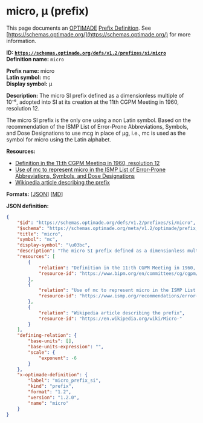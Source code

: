 # micro, μ (prefix)

This page documents an [OPTIMADE](https://www.optimade.org/) [Prefix Definition](https://schemas.optimade.org/#definitions). See [https://schemas.optimade.org/](https://schemas.optimade.org/) for more information.

**ID: [`https://schemas.optimade.org/defs/v1.2/prefixes/si/micro`](https://schemas.optimade.org/defs/v1.2/prefixes/si/micro.md)**  
**Definition name:** `micro`

**Prefix name:** micro  
**Latin symbol:** mc  
**Display symbol:** μ  
  
**Description:** The micro SI prefix defined as a dimensionless multiple of 10⁻⁶, adopted into SI at its creation at the 11th CGPM Meeting in 1960, resolution 12.

The micro SI prefix is the only one using a non Latin symbol.
Based on the recommendation of the ISMP List of Error-Prone Abbreviations, Symbols, and Dose Designations to use mcg in place of μg, i.e., mc is used as the symbol for micro using the Latin alphabet.

**Resources:**

- [Definition in the 11:th CGPM Meeting in 1960, resolution 12](https://www.bipm.org/en/committees/cg/cgpm/11-1960/resolution-12)
- [Use of mc to represent micro in the ISMP List of Error-Prone Abbreviations, Symbols, and Dose Designations](https://www.ismp.org/recommendations/error-prone-abbreviations-list)
- [Wikipedia article describing the prefix](https://en.wikipedia.org/wiki/Micro-)


**Formats:** [[JSON](micro.json)] [[MD](micro.md)]

**JSON definition:**

``` json
{
    "$id": "https://schemas.optimade.org/defs/v1.2/prefixes/si/micro",
    "$schema": "https://schemas.optimade.org/meta/v1.2/optimade/prefix_definition.json",
    "title": "micro",
    "symbol": "mc",
    "display-symbol": "\u03bc",
    "description": "The micro SI prefix defined as a dimensionless multiple of 10\u207b\u2076, adopted into SI at its creation at the 11th CGPM Meeting in 1960, resolution 12.\n\nThe micro SI prefix is the only one using a non Latin symbol.\nBased on the recommendation of the ISMP List of Error-Prone Abbreviations, Symbols, and Dose Designations to use mcg in place of \u03bcg, i.e., mc is used as the symbol for micro using the Latin alphabet.",
    "resources": [
        {
            "relation": "Definition in the 11:th CGPM Meeting in 1960, resolution 12",
            "resource-id": "https://www.bipm.org/en/committees/cg/cgpm/11-1960/resolution-12"
        },
        {
            "relation": "Use of mc to represent micro in the ISMP List of Error-Prone Abbreviations, Symbols, and Dose Designations",
            "resource-id": "https://www.ismp.org/recommendations/error-prone-abbreviations-list"
        },
        {
            "relation": "Wikipedia article describing the prefix",
            "resource-id": "https://en.wikipedia.org/wiki/Micro-"
        }
    ],
    "defining-relation": {
        "base-units": [],
        "base-units-expression": "",
        "scale": {
            "exponent": -6
        }
    },
    "x-optimade-definition": {
        "label": "micro_prefix_si",
        "kind": "prefix",
        "format": "1.2",
        "version": "1.2.0",
        "name": "micro"
    }
}
```